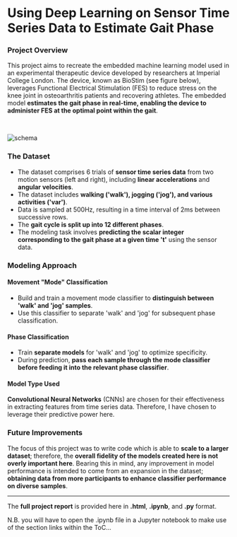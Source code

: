 # Using Deep Learning on Sensor Time Series Data to Estimate Gait Phase

### Project Overview
This project aims to recreate the embedded machine learning model used in an experimental therapeutic device developed by researchers at Imperial College London. The device, known as BioStim (see figure below), leverages Functional Electrical Stimulation (FES) to reduce stress on the knee joint in osteoarthritis patients and recovering athletes. The embedded model **estimates the gait phase in real-time, enabling the device to administer FES at the optimal point within the gait**.

<br>

![schema](https://github.com/cgribben1/Deep-Learning-Gait-Phase-Detection/assets/143657285/fd9a9680-d3e3-4beb-9ff1-f290f4bfa0d5)

### The Dataset
- The dataset comprises 6 trials of **sensor time series data** from two motion sensors (left and right), including **linear accelerations** and **angular velocities**.
- The dataset includes **walking ('walk'), jogging ('jog'), and various activities ('var')**.
- Data is sampled at 500Hz, resulting in a time interval of 2ms between successive rows.
- The **gait cycle is split up into 12 different phases**.
- The modeling task involves **predicting the scalar integer corresponding to the gait phase at a given time 't'** using the sensor data.

### Modeling Approach

#### Movement "Mode" Classification
- Build and train a movement mode classifier to **distinguish between 'walk' and 'jog' samples**.
- Use this classifier to separate 'walk' and 'jog' for subsequent phase classification.

#### Phase Classification
- Train **separate models** for 'walk' and 'jog' to optimize specificity.
- During prediction, **pass each sample through the mode classifier before feeding it into the relevant phase classifier**.

#### Model Type Used
**Convolutional Neural Networks** (CNNs) are chosen for their effectiveness in extracting features from time series data. Therefore, I have chosen to leverage their predictive power here.

### Future Improvements
The focus of this project was to write code which is able to **scale to a larger dataset**; therefore, the **overall fidelity of the models created here is not overly important here**. Bearing this in mind, any improvement in model performance is intended to come from an expansion in the dataset; **obtaining data from more participants to enhance classifier performance on diverse samples**.

---

The **full project report** is provided here in **.html**, **.ipynb**, and **.py** format.

N.B. you will have to open the .ipynb file in a Jupyter notebook to make use of the section links within the ToC...
